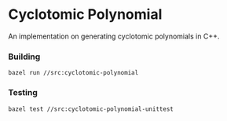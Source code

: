 # Cyclotomic Polynomial
An implementation on generating cyclotomic polynomials in C++.

### Building
```
bazel run //src:cyclotomic-polynomial
```

### Testing
```
bazel test //src:cyclotomic-polynomial-unittest
```